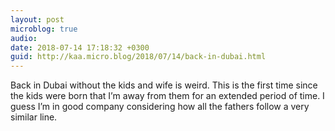 ```yaml
---
layout: post
microblog: true
audio: 
date: 2018-07-14 17:18:32 +0300
guid: http://kaa.micro.blog/2018/07/14/back-in-dubai.html
---
```

Back in Dubai without the kids and wife is weird. This is the first time since the kids were born that I’m away from them for an extended period of time. I guess I’m in good company considering how all the fathers follow a very similar line.
